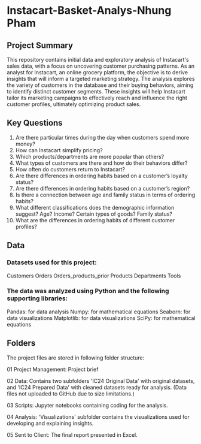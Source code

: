 # Instacart-Basket-Analys-Nhung Pham
## Project Summary
This repository contains initial data and exploratory analysis of Instacart's sales data, with a focus on uncovering customer purchasing patterns. As an analyst for Instacart, an online grocery platform, the objective is to derive insights that will inform a targeted marketing strategy. The analysis explores the variety of customers in the database and their buying behaviors, aiming to identify distinct customer segments. These insights will help Instacart tailor its marketing campaigns to effectively reach and influence the right customer profiles, ultimately optimizing product sales.

## Key Questions
1. Are there particular times during the day when customers spend more money?
2. How can Instacart simplify pricing?
3. Which products/departments are more popular than others?
4. What types of customers are there and how do their behaviors differ?
5. How often do customers return to Instacart?
6. Are there differences in ordering habits based on a customer’s loyalty status?
7. Are there differences in ordering habits based on a customer’s region?
8. Is there a connection between age and family status in terms of ordering habits?
9. What different classifications does the demographic information suggest? Age? Income? Certain types of goods? Family status?
10. What are the differences in ordering habits of different customer profiles?

## Data 
### Datasets used for this project:
Customers
Orders
Orders_products_prior
Products
Departments
Tools
### The data was analyzed using Python and the following supporting libraries:
Pandas: for data analysis
Numpy: for mathematical equations
Seaborn: for data visualizations
Matplotlib: for data visualizations
SciPy: for mathematical equations

## Folders
The project files are stored in following folder structure:

01 Project Management: Project brief

02 Data: Contains two subfolders 'IC24 Original Data' with original datasets, and 'IC24 Prepared Data' with cleaned datasets ready for analysis. (Data files not uploaded to GitHub due to size limitations.)

03 Scripts: Jupyter notebooks containing coding for the analysis.

04 Analysis: 'Visualizations' subfolder contains the visualizations used for developing and explaining insights.

05 Sent to Client: The final report presented in Excel.
